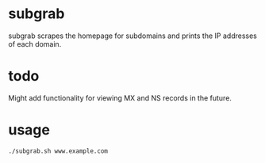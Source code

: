 # subgrab
subgrab scrapes the homepage for subdomains and prints the IP addresses of each domain.

# todo
Might add functionality for viewing MX and NS records in the future.

# usage
`./subgrab.sh www.example.com`
